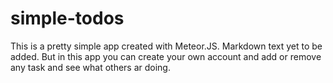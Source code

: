 # simple-todos

This is a pretty simple app created with Meteor.JS. Markdown text yet to be added.
But in this app you can create your own account and add or remove any task and see what others ar doing. 


